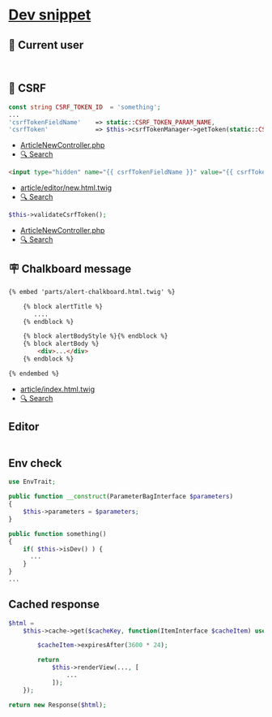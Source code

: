 # [Dev snippet](https://github.com/TurboLabIt/TurboLab.it/blob/main/docs/dev-snippet.md)


## 👤 Current user

````php

````

````html

````


## 🥷 CSRF

````php
const string CSRF_TOKEN_ID  = 'something';
...
'csrfTokenFieldName'    => static::CSRF_TOKEN_PARAM_NAME,
'csrfToken'             => $this->csrfTokenManager->getToken(static::CSRF_TOKEN_ID)->getValue()
````

* [ArticleNewController.php](https://github.com/TurboLabIt/TurboLab.it/blob/main/src/Controller/Editor/ArticleNewController.php)
* [🔍 Search](https://github.com/search?q=repo%3ATurboLabIt%2FTurboLab.it%20CSRF_TOKEN_ID&type=code)


````html
<input type="hidden" name="{{ csrfTokenFieldName }}" value="{{ csrfToken }}">
````

* [article/editor/new.html.twig](https://github.com/TurboLabIt/TurboLab.it/blob/main/templates/article/editor/new.html.twig)
* [🔍 Search](https://github.com/search?q=repo%3ATurboLabIt%2FTurboLab.it%20%7B%7B%20csrfToken%20%7D%7D&type=code)


````php
$this->validateCsrfToken();
````

* [ArticleNewController.php](https://github.com/TurboLabIt/TurboLab.it/blob/main/src/Controller/Editor/ArticleNewController.php)
* [🔍 Search](https://github.com/search?q=repo%3ATurboLabIt%2FTurboLab.it%20validateCsrfToken&type=code)


## 🪧 Chalkboard message

````html
{% embed 'parts/alert-chalkboard.html.twig' %}

    {% block alertTitle %}
       ....
    {% endblock %}

    {% block alertBodyStyle %}{% endblock %}
    {% block alertBody %}
        <div>...</div>
    {% endblock %}

{% endembed %}
````

* [article/index.html.twig](https://github.com/TurboLabIt/TurboLab.it/blob/main/templates/article/index.html.twig)
* [🔍 Search](https://github.com/search?q=repo%3ATurboLabIt%2FTurboLab.it%20alert-chalkboard.html.twig&type=code)


## Editor

````html

````


## Env check

````php
use EnvTrait;

public function __construct(ParameterBagInterface $parameters)
{
    $this->parameters = $parameters;
}

public function something()
{
    if( $this->isDev() ) {
      ...
    }
}
...
````


## Cached response

````php
$html =
    $this->cache->get($cacheKey, function(ItemInterface $cacheItem) use(...) {

        $cacheItem->expiresAfter(3600 * 24);

        return
            $this->renderView(..., [
                ...
            ]);
    });

return new Response($html);
````
